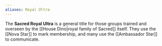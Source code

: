 ```yaml
---
aliases: Royal Ultra
---
```

The **Sacred Royal Ultra** is a general title for those groups trained and overseen by the [[House Dino|royal family of Sacred]] itself. They use the [[Nova Star]] to mark membership, and many use the [[Ambassador Star]] to communicate.